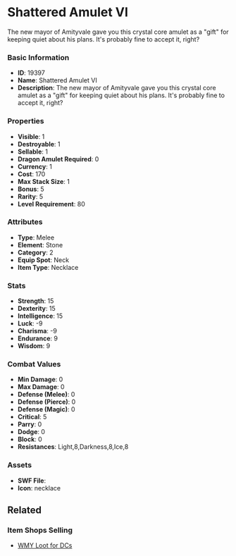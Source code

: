 # Shattered Amulet VI

The new mayor of Amityvale gave you this crystal core amulet as a "gift" for keeping quiet about his plans. It's probably fine to accept it, right?

### Basic Information

- **ID**: 19397
- **Name**: Shattered Amulet VI
- **Description**: The new mayor of Amityvale gave you this crystal core amulet as a &quot;gift&quot; for keeping quiet about his plans. It&#039;s probably fine to accept it, right?

### Properties

- **Visible**: 1
- **Destroyable**: 1
- **Sellable**: 1
- **Dragon Amulet Required**: 0
- **Currency**: 1
- **Cost**: 170
- **Max Stack Size**: 1
- **Bonus**: 5
- **Rarity**: 5
- **Level Requirement**: 80

### Attributes

- **Type**: Melee
- **Element**: Stone
- **Category**: 2
- **Equip Spot**: Neck
- **Item Type**: Necklace

### Stats

- **Strength**: 15
- **Dexterity**: 15
- **Intelligence**: 15
- **Luck**: -9
- **Charisma**: -9
- **Endurance**: 9
- **Wisdom**: 9

### Combat Values

- **Min Damage**: 0
- **Max Damage**: 0
- **Defense (Melee)**: 0
- **Defense (Pierce)**: 0
- **Defense (Magic)**: 0
- **Critical**: 5
- **Parry**: 0
- **Dodge**: 0
- **Block**: 0
- **Resistances**: Light,8,Darkness,8,Ice,8

### Assets

- **SWF File**: 
- **Icon**: necklace

## Related

### Item Shops Selling

- [WMY Loot for DCs](../item-shops/654-wmy-loot-for-dcs.md)

